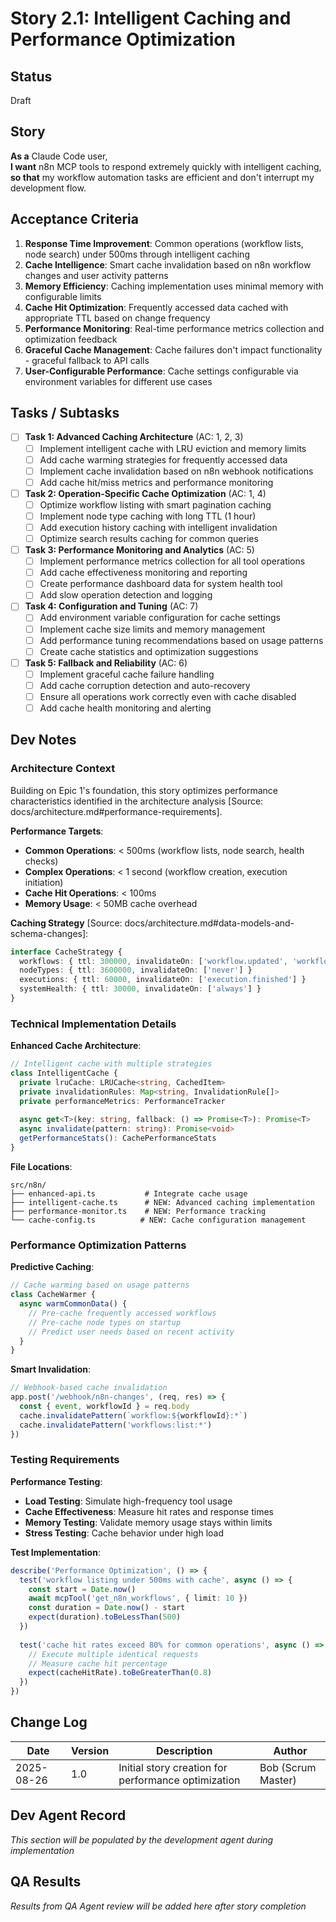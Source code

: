 # Story 2.1: Intelligent Caching and Performance Optimization

## Status
Draft

## Story
**As a** Claude Code user,  
**I want** n8n MCP tools to respond extremely quickly with intelligent caching,  
**so that** my workflow automation tasks are efficient and don't interrupt my development flow.

## Acceptance Criteria
1. **Response Time Improvement**: Common operations (workflow lists, node search) under 500ms through intelligent caching
2. **Cache Intelligence**: Smart cache invalidation based on n8n workflow changes and user activity patterns
3. **Memory Efficiency**: Caching implementation uses minimal memory with configurable limits
4. **Cache Hit Optimization**: Frequently accessed data cached with appropriate TTL based on change frequency
5. **Performance Monitoring**: Real-time performance metrics collection and optimization feedback
6. **Graceful Cache Management**: Cache failures don't impact functionality - graceful fallback to API calls
7. **User-Configurable Performance**: Cache settings configurable via environment variables for different use cases

## Tasks / Subtasks
- [ ] **Task 1: Advanced Caching Architecture** (AC: 1, 2, 3)
  - [ ] Implement intelligent cache with LRU eviction and memory limits
  - [ ] Add cache warming strategies for frequently accessed data
  - [ ] Implement cache invalidation based on n8n webhook notifications
  - [ ] Add cache hit/miss metrics and performance monitoring

- [ ] **Task 2: Operation-Specific Cache Optimization** (AC: 1, 4)
  - [ ] Optimize workflow listing with smart pagination caching
  - [ ] Implement node type caching with long TTL (1 hour)
  - [ ] Add execution history caching with intelligent invalidation
  - [ ] Optimize search results caching for common queries

- [ ] **Task 3: Performance Monitoring and Analytics** (AC: 5)
  - [ ] Implement performance metrics collection for all tool operations
  - [ ] Add cache effectiveness monitoring and reporting
  - [ ] Create performance dashboard data for system health tool
  - [ ] Add slow operation detection and logging

- [ ] **Task 4: Configuration and Tuning** (AC: 7)
  - [ ] Add environment variable configuration for cache settings
  - [ ] Implement cache size limits and memory management
  - [ ] Add performance tuning recommendations based on usage patterns
  - [ ] Create cache statistics and optimization suggestions

- [ ] **Task 5: Fallback and Reliability** (AC: 6)
  - [ ] Implement graceful cache failure handling
  - [ ] Add cache corruption detection and auto-recovery
  - [ ] Ensure all operations work correctly even with cache disabled
  - [ ] Add cache health monitoring and alerting

## Dev Notes

### Architecture Context
Building on Epic 1's foundation, this story optimizes performance characteristics identified in the architecture analysis [Source: docs/architecture.md#performance-requirements].

**Performance Targets**:
- **Common Operations**: < 500ms (workflow lists, node search, health checks)
- **Complex Operations**: < 1 second (workflow creation, execution initiation)
- **Cache Hit Operations**: < 100ms
- **Memory Usage**: < 50MB cache overhead

**Caching Strategy** [Source: docs/architecture.md#data-models-and-schema-changes]:
```typescript
interface CacheStrategy {
  workflows: { ttl: 300000, invalidateOn: ['workflow.updated', 'workflow.created'] }
  nodeTypes: { ttl: 3600000, invalidateOn: ['never'] }
  executions: { ttl: 60000, invalidateOn: ['execution.finished'] }
  systemHealth: { ttl: 30000, invalidateOn: ['always'] }
}
```

### Technical Implementation Details

**Enhanced Cache Architecture**:
```typescript
// Intelligent cache with multiple strategies
class IntelligentCache {
  private lruCache: LRUCache<string, CachedItem>
  private invalidationRules: Map<string, InvalidationRule[]>
  private performanceMetrics: PerformanceTracker
  
  async get<T>(key: string, fallback: () => Promise<T>): Promise<T>
  async invalidate(pattern: string): Promise<void>
  getPerformanceStats(): CachePerformanceStats
}
```

**File Locations**:
```
src/n8n/
├── enhanced-api.ts           # Integrate cache usage
├── intelligent-cache.ts      # NEW: Advanced caching implementation
├── performance-monitor.ts    # NEW: Performance tracking
└── cache-config.ts          # NEW: Cache configuration management
```

### Performance Optimization Patterns

**Predictive Caching**:
```typescript
// Cache warming based on usage patterns
class CacheWarmer {
  async warmCommonData() {
    // Pre-cache frequently accessed workflows
    // Pre-cache node types on startup
    // Predict user needs based on recent activity
  }
}
```

**Smart Invalidation**:
```typescript
// Webhook-based cache invalidation
app.post('/webhook/n8n-changes', (req, res) => {
  const { event, workflowId } = req.body
  cache.invalidatePattern(`workflow:${workflowId}:*`)
  cache.invalidatePattern('workflows:list:*')
})
```

### Testing Requirements

**Performance Testing**:
- **Load Testing**: Simulate high-frequency tool usage
- **Cache Effectiveness**: Measure hit rates and response times
- **Memory Testing**: Validate memory usage stays within limits
- **Stress Testing**: Cache behavior under high load

**Test Implementation**:
```typescript
describe('Performance Optimization', () => {
  test('workflow listing under 500ms with cache', async () => {
    const start = Date.now()
    await mcpTool('get_n8n_workflows', { limit: 10 })
    const duration = Date.now() - start
    expect(duration).toBeLessThan(500)
  })
  
  test('cache hit rates exceed 80% for common operations', async () => {
    // Execute multiple identical requests
    // Measure cache hit percentage
    expect(cacheHitRate).toBeGreaterThan(0.8)
  })
})
```

## Change Log

| Date | Version | Description | Author |
|------|---------|-------------|--------|
| 2025-08-26 | 1.0 | Initial story creation for performance optimization | Bob (Scrum Master) |

## Dev Agent Record
*This section will be populated by the development agent during implementation*

## QA Results
*Results from QA Agent review will be added here after story completion*